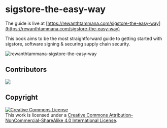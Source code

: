 # sigstore-the-easy-way

The guide is live at [https://rewanthtammana.com/sigstore-the-easy-way](https://rewanthtammana.com/sigstore-the-easy-way)

This book aims to be the most straightforward guide to getting started with sigstore, software signing & securing supply chain security.

![rewanthtammana-sigstore-the-easy-way](https://user-images.githubusercontent.com/22347290/203914383-0ac4a963-839a-408b-8069-e50441b90fae.png)

## Contributors

<a href = "https://github.com/rewanthtammana/sigstore-the-easy-way/contributors">
  <img src = "https://contrib.rocks/image?repo=rewanthtammana/sigstore-the-easy-way"/>
</a>

## Copyright

<a rel="license" href="http://creativecommons.org/licenses/by-nc-sa/4.0/"><img alt="Creative Commons License" style="border-width:0" src="https://i.creativecommons.org/l/by-nc-sa/4.0/88x31.png" /></a><br />This work is licensed under a <a rel="license" href="http://creativecommons.org/licenses/by-nc-sa/4.0/">Creative Commons Attribution-NonCommercial-ShareAlike 4.0 International License</a>.
